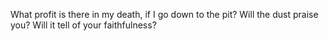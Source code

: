 What profit is there in my death, if I go down to the pit? Will the dust praise you? Will it tell of your faithfulness?
